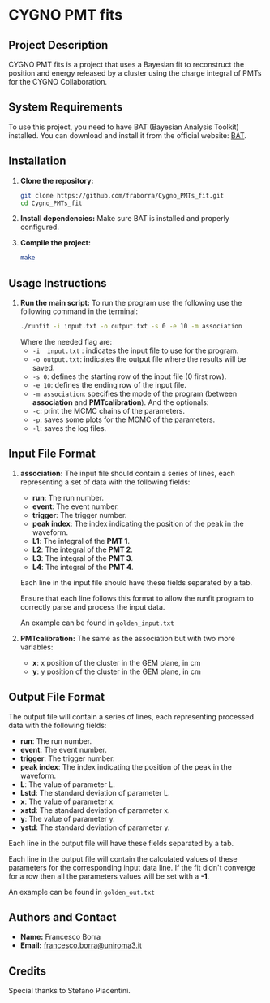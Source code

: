 # CYGNO PMT fits

## Project Description

CYGNO PMT fits is a project that uses a Bayesian fit to reconstruct the position and energy released by a cluster using the charge integral of PMTs for the CYGNO Collaboration.

## System Requirements

To use this project, you need to have BAT (Bayesian Analysis Toolkit) installed. You can download and install it from the official website: [BAT](https://bat.mpp.mpg.de).

## Installation

1. **Clone the repository:**
    ```bash
    git clone https://github.com/fraborra/Cygno_PMTs_fit.git
    cd Cygno_PMTs_fit
    ```

2. **Install dependencies:**
    Make sure BAT is installed and properly configured.

3. **Compile the project:**
    ```bash
    make
    ```
## Usage Instructions

1. **Run the main script:**
    To run the program use the following use the following command in the terminal: 
    ```bash
    ./runfit -i input.txt -o output.txt -s 0 -e 10 -m association
    ```
    Where the needed flag are:
    - `-i  input.txt` : indicates the input file to use for the program.
    - `-o output.txt`: indicates the output file where the results will be saved.
    - `-s 0`: defines the starting row of the input file (0 first row).
    - `-e 10`: defines the ending row of the input file.
    - `-m association`: specifies the mode of the program (between **association** and **PMTcalibration**).
    And the optionals:
    - `-c`: print the MCMC chains of the parameters.
    - `-p`: saves some plots for the MCMC of the parameters.
    - `-l`: saves the log files.

## Input File Format
1. **association:**
    The input file should contain a series of lines, each representing a set of data with the following fields:

    - **run**: The run number.
    - **event**: The event number.
    - **trigger**: The trigger number.
    - **peak index**: The index indicating the position of the peak in the waveform.
    - **L1**: The integral of the **PMT 1**.
    - **L2**: The integral of the **PMT 2**.
    - **L3**: The integral of the **PMT 3**.
    - **L4**: The integral of the **PMT 4**.

    Each line in the input file should have these fields separated by a tab.

    Ensure that each line follows this format to allow the runfit program to correctly parse and process the input data.

    An example can be found in `golden_input.txt`

1. **PMTcalibration:**
    The same as the association but with two more variables:
    - **x**: x position of the cluster in the GEM plane, in cm
    - **y**: y position of the cluster in the GEM plane, in cm

## Output File Format

The output file will contain a series of lines, each representing processed data with the following fields:

- **run**: The run number.
- **event**: The event number.
- **trigger**: The trigger number.
- **peak index**: The index indicating the position of the peak in the waveform.
- **L**: The value of parameter L.
- **Lstd**: The standard deviation of parameter L.
- **x**: The value of parameter x.
- **xstd**: The standard deviation of parameter x.
- **y**: The value of parameter y.
- **ystd**: The standard deviation of parameter y.

Each line in the output file will have these fields separated by a tab.

Each line in the output file will contain the calculated values of these parameters for the corresponding input data line. If the fit didn't converge for a row then all the parameters values will be set with a **-1**.

An example can be found in `golden_out.txt`

## Authors and Contact

- **Name:** Francesco Borra
- **Email:** francesco.borra@uniroma3.it
## Credits

Special thanks to Stefano Piacentini.
